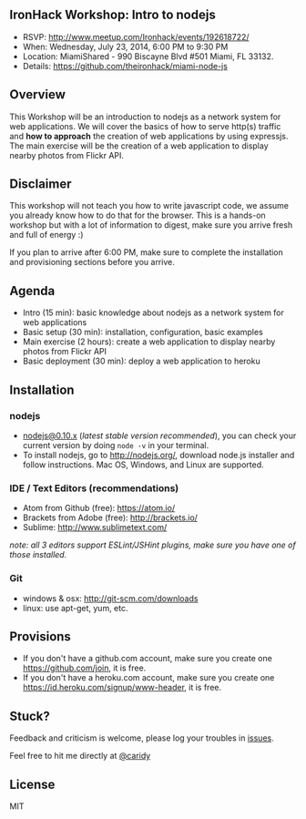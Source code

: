 ## IronHack Workshop: Intro to nodejs

* RSVP: http://www.meetup.com/Ironhack/events/192618722/
* When: Wednesday, July 23, 2014, 6:00 PM to 9:30 PM
* Location: MiamiShared - 990 Biscayne Blvd #501 Miami, FL 33132.
* Details: https://github.com/theironhack/miami-node-js

## Overview

This Workshop will be an introduction to nodejs as a network system for web applications. We will cover the basics of how to serve http(s) traffic and __how to approach__ the creation of web applications by using expressjs. The main exercise will be the creation of a web application to display nearby photos from Flickr API.

## Disclaimer

This workshop will not teach you how to write javascript code, we assume you already know how to do that for the browser. This is a hands-on workshop but with a lot of information to digest, make sure you arrive fresh and full of energy :)

If you plan to arrive after 6:00 PM, make sure to complete the installation and provisioning sections before you arrive.

## Agenda

* Intro (15 min): basic knowledge about nodejs as a network system for web applications
* Basic setup (30 min): installation, configuration, basic examples  
* Main exercise (2 hours): create a web application to display nearby photos from Flickr API
* Basic deployment (30 min): deploy a web application to heroku

## Installation

### nodejs

* nodejs@0.10.x (_latest stable version recommended_), you can check your current version by doing `node -v` in your terminal.
* To install nodejs, go to http://nodejs.org/, download node.js installer and follow instructions. Mac OS, Windows, and Linux are supported.

### IDE / Text Editors (recommendations)

* Atom from Github (free): https://atom.io/
* Brackets from Adobe (free): http://brackets.io/
* Sublime: http://www.sublimetext.com/

_note: all 3 editors support ESLint/JSHint plugins, make sure you have one of those installed._

### Git

* windows & osx: http://git-scm.com/downloads
* linux: use apt-get, yum, etc.

## Provisions

* If you don't have a github.com account, make sure you create one https://github.com/join, it is free.
* If you don't have a heroku.com account, make sure you create one https://id.heroku.com/signup/www-header, it is free.

## Stuck?

Feedback and criticism is welcome, please log your troubles in [issues][].

Feel free to hit me directly at [@caridy]

## License

MIT

[issues]: https://github.com/theironhack/miami-node-js/issues

[@caridy]: http://twitter.com/caridy
